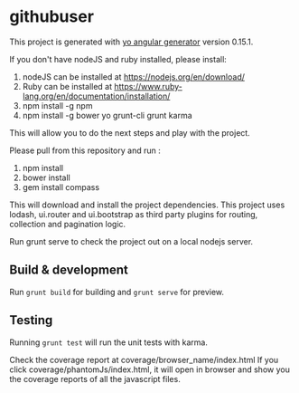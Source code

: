 # githubuser

This project is generated with [yo angular generator](https://github.com/yeoman/generator-angular)
version 0.15.1.

If you don't have nodeJS and ruby installed, please install:
1. nodeJS can be installed at https://nodejs.org/en/download/
2. Ruby can be installed at https://www.ruby-lang.org/en/documentation/installation/
2. npm install -g npm
3. npm install -g bower yo grunt-cli grunt karma


This will allow you to do the next steps and play with the project.

Please pull from this repository and run :
1. npm install
2. bower install
3. gem install compass

This will download and install the project dependencies.
This project uses lodash, ui.router and ui.bootstrap as third party plugins for routing, collection and pagination logic.

Run grunt serve to check the project out on a local nodejs server.

## Build & development

Run `grunt build` for building and `grunt serve` for preview.

## Testing

Running `grunt test` will run the unit tests with karma.

Check the coverage report at coverage/browser_name/index.html
If you click coverage/phantomJs/index.html, it will open in browser and show you the coverage reports of all the javascript files.